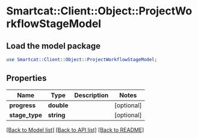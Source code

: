# Smartcat::Client::Object::ProjectWorkflowStageModel

## Load the model package
```perl
use Smartcat::Client::Object::ProjectWorkflowStageModel;
```

## Properties
Name | Type | Description | Notes
------------ | ------------- | ------------- | -------------
**progress** | **double** |  | [optional] 
**stage_type** | **string** |  | [optional] 

[[Back to Model list]](../README.md#documentation-for-models) [[Back to API list]](../README.md#documentation-for-api-endpoints) [[Back to README]](../README.md)


